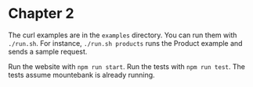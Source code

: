 # Chapter 2

The curl examples are in the `examples` directory. You can run them with
`./run.sh`. For instance, `./run.sh products` runs the Product example and
sends a sample request.

Run the website with `npm run start`. Run the tests with `npm run test`. The
tests assume mountebank is already running.
